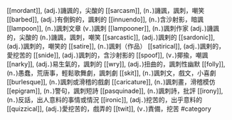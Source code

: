 [[mordant]], (adj．)譏諷的，尖酸的 
[[sarcasm]], (n．)譏諷，諷刺，嘲笑 
[[barbed]], (adj．)有倒鉤的，諷剌的 
[[innuendo]], (n．)含沙射影，暗諷 
[[lampoon]], (n．)諷刺文章 (v．)諷刺 
[[lampooner]], (n．)諷刺作家 (adj．)譏諷的，尖酸的 (n．)譏諷，諷刺，嘲笑 
[[sarcastic]], (adj．)諷剌的 
[[sardonic]], (adj．)諷刺的，嘲笑的 
[[satire]], (n．)諷剌（作品） 
[[satirical]], (adj．)諷剌的，愛挖苦的 
[[snide]], (adj．)諷刺的，含沙射影的 
[[spoof]], (v．)揶揄，嘲諷 
[[narky]], (adj．)易生氣的，諷刺的 
[[wry]], (adj．)扭曲的，諷刺性幽默 
[[folly]], (n．)愚蠢，荒唐事，輕鬆歌舞劇，諷刺劇 
[[skit]], (n．)諷刺文，戲文，小喜劇 
[[burlesque]], (n．)諷刺或滑稽的戲劇 
[[caricature]], (n．)諷刺畫，滑稽模仿 
[[epigram]], (n．)警句，諷刺短詩 
[[pasquinade]], (n．)諷刺詩，批評 
[[irony]], (n．)反話，出人意料的事情或情況 
[[ironic]], (adj．)挖苦的，出乎意料的 
[[quizzical]], (adj．)愛挖苦的，戲弄的 
[[twit]], (v．)責備，挖苦 
#category

